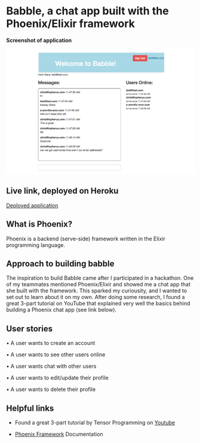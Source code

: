 # Babble, a chat app built with the Phoenix/Elixir framework

**Screenshot of application**

![screenshot of Babble chat app](web/static/assets/images/project-babble-chat.png)

## Live link, deployed on Heroku
[Deployed application](https://babble.herokuapp.com/)

## What is Phoenix?

Phoenix is a backend (serve-side) framework written in the Elixir programming language.

## Approach to building babble

The inspiration to build Babble came after I participated in a hackathon. One of my teammates mentioned Phoenix/Elixir and showed me a chat app that she built with the framework. This sparked my curiousity, and I wanted to set out to learn about it on my own. After doing some research, I found a great 3-part tutorial on YouTube that explained very well the basics behind building a Phoenix chat app (see link below).

## User stories

• A user wants to create an account

• A user wants to see other users online

• A user wants chat with other users

• A user wants to edit/update their profile

• A user wants to delete their profile

## Helpful links

- Found a great 3-part tutorial by Tensor Programming on [Youtube](https://www.youtube.com/watch?v=irDC1nWKhZ8)

- [Phoenix Framework](http://phoenixframework.org/) Documentation

